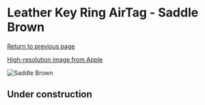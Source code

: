 # Leather Key Ring AirTag - Saddle Brown

[Return to previous page](/airtag)

[High-resolution image from Apple](https://store.storeimages.cdn-apple.com/8756/as-images.apple.com/is/MX4A2?wid=4500&hei=4500&fmt=png)

<div style="width: 500px"><img src="/everyphone/MX4A2.png" alt="Saddle Brown"></div>

## Under construction
